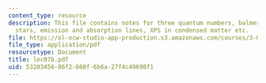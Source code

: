 ```yaml
---
content_type: resource
description: This file contains notes for three quantum numbers, balmer lines in hot
  stars, emission and absorption lines, XPS in condensed matter etc.
file: https://ol-ocw-studio-app-production.s3.amazonaws.com/courses/3-012-fundamentals-of-materials-science-fall-2005/5320345686f2660f6b6a27f4c49698f1_lec07b.pdf
file_type: application/pdf
resourcetype: Document
title: lec07b.pdf
uid: 53203456-86f2-660f-6b6a-27f4c49698f1
---
```

